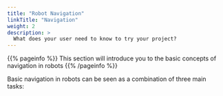 ```yaml
---
title: "Robot Navigation"
linkTitle: "Navigation"
weight: 2
description: >
  What does your user need to know to try your project?
---
```


{{% pageinfo %}}
This section will introduce you to the basic concepts of navigation in robots
{{% /pageinfo %}}

Basic navigation in robots can be seen as a combination of three main tasks:



